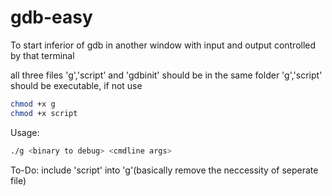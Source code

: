# gdb-easy
To start inferior of gdb in another window with input and output controlled by that terminal

all three files 'g','script' and 'gdbinit' should be in the same folder
'g','script' should be executable, if not use
```sh
chmod +x g
chmod +x script
```

Usage:
```sh
./g <binary to debug> <cmdline args>
```

To-Do:
  include 'script' into 'g'(basically remove the neccessity of seperate file)
